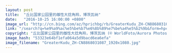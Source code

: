 ```yaml
---
layout: post
title:  "丘比国家公园里的雌性大捻角羚，博茨瓦纳"
date:   "2016-10-25 16:00:00 +0800"
image_url: "http://cn.bing.com/az/hprichbg/rb/GreaterKudu_ZH-CN8868031087_1920x1080.jpg"
link: "/search?q=%e9%a9%ac%e5%be%b7%e6%8b%89%e7%be%a4%e5%b2%9b&form=hpcapt&mkt=zh-cn"
copyright: "丘比国家公园里的雌性大捻角羚，博茨瓦纳 (© WorldFoto/Aurora Photos)"
image_hash: "53323e64bf1efa064a5d9bacd6ea6efa"
image_filename: "GreaterKudu_ZH-CN8868031087_1920x1080.jpg"
---
```

